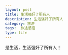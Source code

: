 ```yaml
---
layout: post
title: 生活强奸了所有人
description: 生活强奸了所有人
category: 旅游
tags:  旅途感悟
type: life
---
```


 是生活，生活强奸了所有人！